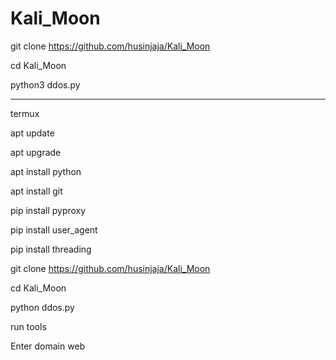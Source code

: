 # Kali_Moon


git clone https://github.com/husinjaja/Kali_Moon

cd Kali_Moon

python3 ddos.py 




___________________________________________________________________________________________________________________________________






termux 

apt update 

apt upgrade 

apt install python 

apt install git 

pip install pyproxy 

pip install user_agent 

pip install threading


git clone  https://github.com/husinjaja/Kali_Moon

cd Kali_Moon

python ddos.py 

run tools 

Enter domain web 


